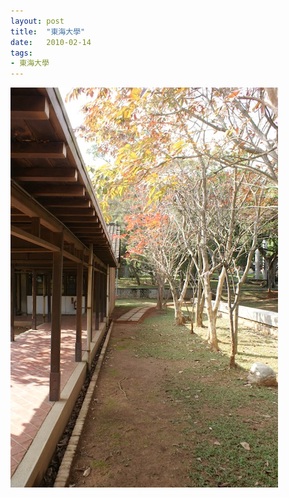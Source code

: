 ```yaml
---
layout: post
title:  "東海大學"
date:   2010-02-14
tags:
- 東海大學
---
```

![東海大學](/media/2010-02-14-東海大學.jpeg)